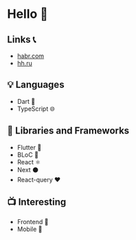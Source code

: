 # Hello :ghost:
## Links :telephone_receiver:
-  [habr.com](https://career.habr.com/richardj1337)
-  [hh.ru](https://hh.ru/applicant/resumes/view?resume=f374a08fff0cf662db0039ed1f486c73377a38)


## 💡 Languages
- Dart :dart:
- TypeScript :globe_with_meridians:

## :hammer: Libraries and Frameworks
- Flutter :small_blue_diamond:
- BLoC :diamond_shape_with_a_dot_inside:
- React ⚛️
- Next :black_circle:
- React-query :hearts:
  
## :tv: Interesting
- Frontend :crystal_ball:
- Mobile :iphone:
